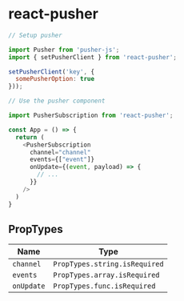 # react-pusher

```javascript
// Setup pusher

import Pusher from 'pusher-js';
import { setPusherClient } from 'react-pusher';

setPusherClient('key', {
  somePusherOption: true
}));
```

```javascript
// Use the pusher component

import PusherSubscription from 'react-pusher';

const App = () => {
  return (
    <PusherSubscription
      channel="channel"
      events={["event"]}
      onUpdate={(event, payload) => {
        // ...
      }}
    />
  )
}
```

## PropTypes

| Name              | Type
| ----              | ----
| `channel`         | `PropTypes.string.isRequired`
| `events`          | `PropTypes.array.isRequired`
| `onUpdate`        | `PropTypes.func.isRequired`

